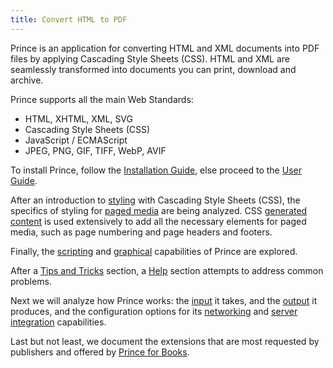 ```yaml
---
title: Convert HTML to PDF
---
```


<link rel="preconnect" href="https://fonts.googleapis.com"/>
<link rel="preconnect" href="https://fonts.gstatic.com" crossorigin/>
<link href="https://fonts.googleapis.com/css2?family=Public+Sans:ital,wght@0,100..900;1,100..900&amp;display=swap" rel="stylesheet"/>

Prince is an application for converting HTML and XML documents into PDF files by applying Cascading Style Sheets (CSS).
HTML and XML are seamlessly transformed into documents you can print, download and archive.

Prince supports all the main Web Standards:

-   HTML, XHTML, XML, SVG
-   Cascading Style Sheets (CSS)
-   JavaScript / ECMAScript
-   JPEG, PNG, GIF, TIFF, WebP, AVIF

To install Prince, follow the [Installation Guide](installing.md), else
proceed to the [User Guide](styling.md).

After an introduction to [styling](styling.md) with Cascading Style Sheets
(CSS), the specifics of styling for [paged media](paged.md) are being analyzed.
CSS [generated content](gen-content.md) is used extensively to add all the
necessary elements for paged media, such as page numbering and page headers
and footers.

Finally, the [scripting](javascript.md) and [graphical](graphics.md)
capabilities of Prince are explored.

After a [Tips and Tricks](cookbook.md) section, a [Help](help.md) section
attempts to address common problems.

Next we will analyze how Prince works: the [input](prince-input.md) it
takes, and the [output](prince-output.md) it produces, and the configuration
options for its [networking](prince-networking.md) and
[server integration](server-integration.md) capabilities.

Last but not least, we document the extensions that are most requested
by publishers and offered by [Prince for Books](prince-for-books.md).
